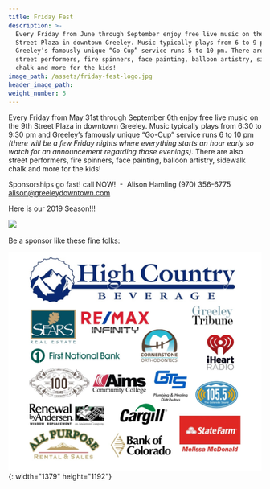 ```yaml
---
title: Friday Fest
description: >-
  Every Friday from June through September enjoy free live music on the 9th
  Street Plaza in downtown Greeley. Music typically plays from 6 to 9 pm and
  Greeley’s famously unique “Go-Cup” service runs 5 to 10 pm. There are also
  street performers, fire spinners, face painting, balloon artistry, sidewalk
  chalk and more for the kids!
image_path: /assets/friday-fest-logo.jpg
header_image_path:
weight_number: 5
---
```


Every Friday from May 31st through September 6th enjoy free live music on the 9th Street Plaza in downtown Greeley. Music typically plays from 6:30 to 9:30 pm and Greeley’s famously unique “Go-Cup” service runs 6 to 10 pm *(there will be a few Friday nights where everything starts an hour early so watch for an announcement regarding those evenings)*. There are also street performers, fire spinners, face painting, balloon artistry, sidewalk chalk and more for the kids\!

Sponsorships go fast\! call NOW\!&nbsp; -&nbsp; Alison Hamling (970) 356-6775 alison@greeleydowntown.com

Here is our 2019 Season\!\!\!&nbsp;

![](/assets/friday-fest-lineup-2019.jpg)

Be a sponsor like these fine folks:

![](/assets/sponsor-collage-1.jpg){: width="1379" height="1192"}

&nbsp;

&nbsp;